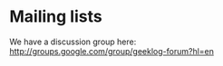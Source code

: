 # Mailing lists #

We have a discussion group here: http://groups.google.com/group/geeklog-forum?hl=en